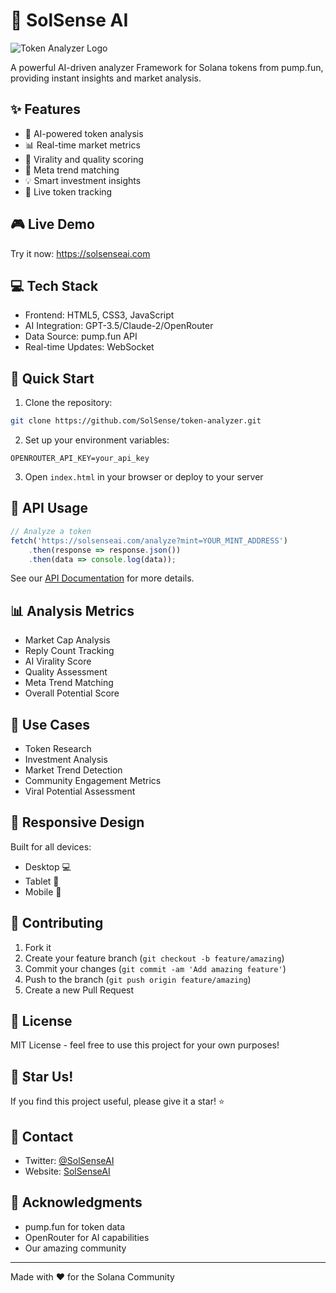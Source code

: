 # 🚀 SolSense AI

![Token Analyzer Logo](https://solsenseai.com/remove.png)

A powerful AI-driven analyzer Framework for Solana tokens from pump.fun, providing instant insights and market analysis.

## ✨ Features

- 🤖 AI-powered token analysis
- 📊 Real-time market metrics
- 🎯 Virality and quality scoring
- 🌊 Meta trend matching
- 💡 Smart investment insights
- 🔄 Live token tracking

## 🎮 Live Demo

Try it now: https://solsenseai.com

## 💻 Tech Stack

- Frontend: HTML5, CSS3, JavaScript
- AI Integration: GPT-3.5/Claude-2/OpenRouter
- Data Source: pump.fun API
- Real-time Updates: WebSocket

## 🚀 Quick Start

1. Clone the repository:
```bash
git clone https://github.com/SolSense/token-analyzer.git
```

2. Set up your environment variables:
```env
OPENROUTER_API_KEY=your_api_key
```

3. Open `index.html` in your browser or deploy to your server

## 🔌 API Usage

```javascript
// Analyze a token
fetch('https://solsenseai.com/analyze?mint=YOUR_MINT_ADDRESS')
    .then(response => response.json())
    .then(data => console.log(data));
```

See our [API Documentation](https://solsenseai.com/api.html) for more details.

## 📊 Analysis Metrics

- Market Cap Analysis
- Reply Count Tracking
- AI Virality Score
- Quality Assessment
- Meta Trend Matching
- Overall Potential Score

## 🎯 Use Cases

- Token Research
- Investment Analysis
- Market Trend Detection
- Community Engagement Metrics
- Viral Potential Assessment

## 📱 Responsive Design

Built for all devices:
- Desktop 💻
- Tablet 📱
- Mobile 📱

## 🤝 Contributing

1. Fork it
2. Create your feature branch (`git checkout -b feature/amazing`)
3. Commit your changes (`git commit -am 'Add amazing feature'`)
4. Push to the branch (`git push origin feature/amazing`)
5. Create a new Pull Request

## 📜 License

MIT License - feel free to use this project for your own purposes!

## 🌟 Star Us!

If you find this project useful, please give it a star! ⭐

## 📧 Contact

- Twitter: [@SolSenseAI](https://twitter.com/SolSenseAI)
- Website: [SolSenseAI](https://solsenseai.com)

## 🙏 Acknowledgments

- pump.fun for token data
- OpenRouter for AI capabilities
- Our amazing community

---

Made with ❤️ for the Solana Community
